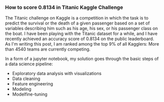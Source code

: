 ### How to score 0.8134 in Titanic Kaggle Challenge

The Titanic challenge on Kaggle is a competition in which the task is to predict the survival or the death of a given passenger based on a set of variables describing him such as his age, his sex, or his passenger class on the boat.
I have been playing with the Titanic dataset for a while, and I have recently achieved an accuracy score of 0.8134 on the public leaderboard.
As I'm writing this post, I am ranked among the top 9% of all Kagglers: More than 4540 teams are currently competing.

In a form of a jupyter notebook, my solution goes through the basic steps of a data science pipeline: 

- Exploratory data analysis with visualizations
- Data cleaning
- Feature engineering
- Modeling 
- Modelfine-tuning
